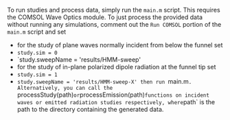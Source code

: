 To run studies and process data, simply run the `main.m` script.
This requires the COMSOL Wave Optics module. 
To just process the provided data without running any simulations, comment out the `Run COMSOL` portion of the `main.m` script and set
- for the study of plane waves normally incident from below the funnel set
 - `study.sim = 0`
 - `study.sweepName = 'results/HMM-sweep'
- for the study of in-plane polarized dipole radiation at the funnel tip set
 - `study.sim = 1`
 - `study.sweepName = 'results/HMM-sweep-X'
then run `main.m`. 
Alternatively, you can call the `processStudy(path)` or `processEmission(path)` functions on incident waves or emitted radiation studies respectively, where `path` is the path to the directory containing the generated data. 
